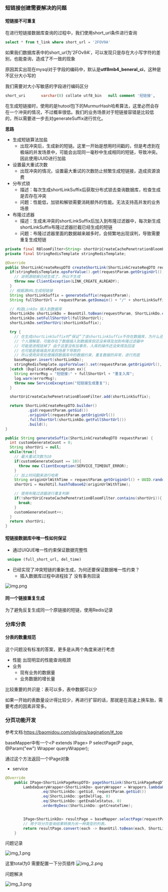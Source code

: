 ### 短链接创建需要解决的问题
#### 短链接不可重复
在进行短链接数据库查询的过程中，我们使用short_url条件进行查询
```sql
select * from t_link where short_url = '2FOV9A'
```
如果我们数据库表中的short_url为'2FOv9A'，可以发现只是存在大小写字符的差别，也能查询，造成了不一致的现象

原因其实出现在mysql对于字段的编码中，默认是**utf8mb4_beneral_ci**，这种是不区分大小写的

我们需要对大小写敏感的字段进行编码区分

```sql
short_uri       varchar(8) collate utf8_bin   null comment '短链接',
```

在生成短链接时，使用的是hutool包下的MurmurHash哈希算法，这里必然会存在一个冲突的情况，不过概率很低。我们的业务场景对于短链接容错是比较低
的，所以需要进一步去对generateSuffix进行优化。

**思路**
- 生成短链算法加盐
  - 出现冲突后，生成新的短链。这里一开始是想用时间戳的，但是考虑到在极端的并发场景中，可能会出现同一毫秒中生成相同的短链，导致冲突。因此使用UUID进行加盐
- 设置最大重试次数
  - 出现冲突的情况，设置最大重试的次数防止频繁生成短链接，造成资源浪费
- 分布式锁
  - 描述：每次生成shortLinkSuffix后获取分布式锁去查询数据库，检查生成是否存在冲突
  - 问题：性能低，加锁和解锁需要消耗额外的性能。无法支持高并发的业务场景
- 布隆过滤器
  - 描述：生成未冲突的shortLinkSuffix后加入到布隆过滤器中，每次新生成shortLinkSuffix布隆过滤器拦截已经生成的短链
  - 问题：布隆过滤器里面的数据越来越多时，会频繁地出现误判，导致需要重复生成短链

```java
private final RBloomFilter<String> shortUriCreateCachePenetrationBloomFilter;
private final StringRedisTemplate stringRedisTemplate;

@Override
public ShortLinkCreateRespDTO createShortLink(ShortLinkCreateReqDTO requestParam) {
  if(stringRedisTemplate.opsForValue().get(requestParam.getOriginUrl()) != null){
    // 说明源链接已经生成了，所以不生成
    throw new ClientException(LINK_CREATE_ALREADY);
  }
  // 根据源URL生成短链接
  String shortLinkSuffix = generateSuffix(requestParam);
  String fullShortUrl = requestParam.getDomain() + "/" + shortLinkSuffix;

  // 构造LinkDo 插入到数据库
  ShortLinkDo shortLinkDo = BeanUtil.toBean(requestParam, ShortLinkDo.class);
  shortLinkDo.setFullShortUrl(fullShortUrl);
  shortLinkDo.setShortUri(shortLinkSuffix);

  try {
    // 在生成shortLinkSuffix时“保证”了该shortLinkSuffix不存在数据库，为什么还要加一层异常处理呢？
    // 个人理解是，可能存在了数据插入到数据库但还没来得及加到布隆过滤器中
    // 可能是进程挂掉了 由于这里没有加事务，入库的操作还没来得及回滚
    // 也可能是极端高并发的场景下导致的
    // 所以使用异常处理捕获数据库中的数据约束，重复数据的异常，进行兜底
    baseMapper.insert(shortLinkDo);
    stringRedisTemplate.opsForValue().set(requestParam.getOriginUrl(), "0");
  }catch (DuplicateKeyException ex){
    String errorMsg = "短链接:" + fullShortUrl + "重复入库";
    log.warn(errorMsg);
    throw new ServiceException("短链接生成重复");
  }

  shortUriCreateCachePenetrationBloomFilter.add(shortLinkSuffix);

  return ShortLinkCreateRespDTO.builder()
          .gid(requestParam.getGid())
          .originUrl(requestParam.getOriginUrl())
          .fullShortUrl(shortLinkDo.getFullShortUrl())
          .build();
}

public String generateSuffix(ShortLinkCreateReqDTO requestParam) {
  int customGenerateCount = 0;
  String shortUri = null;
  while(true){
    // 最大重试次数为10
    if(customGenerateCount == 10){
      throw new ClientException(SERVICE_TIMEOUT_ERROR);
    }
    // 加上时间戳来进行哈希
    String originUrlWithTime = requestParam.getOriginUrl() + UUID.randomUUID();
    shortUri = HashUtil.hashToBase62(originUrlWithTime);

    // 使用布隆过滤器进行重复判断
    if(!shortUriCreateCachePenetrationBloomFilter.contains(shortUri)){
      break;
    }
    customGenerateCount++;
  }
  return shortUri;
}
```
#### 短链接数据库中唯一性如何保证
- 通过UIQUE唯一性约束保证数据完整性
```sql
 unique (full_short_url, del_time)
```
- 已经实现了冲突短链的重新生成，为何还要保证数据唯一性约束？
  - 插入数据库过程中进程挂了 没有事务回滚

![img.png](../README_IMAG/processing_.png)

#### 同一个链接重复生成
为了避免反复生成同一个原链接的短链，使用Redis记录

### 分库分表
#### 分表的数量规范
这个问题没有标准的答案，更多是从两个角度来进行考虑
- 性能
出现明显的性能查询瓶颈
- 业务
  - 现有业务的数据量
  - 业务数据的增长量

比较重要的共识是：表可以多，表中数据可以少 

如果一开始的表数量设计得比较少，再进行扩容的话，那就是在高速上换车胎，需要考虑的因素非常多。

### 分页功能开发
参考文档:https://baomidou.com/plugins/pagination/#_top

baseMapper中有一个<P extends IPage<T>> P selectPage(P page, @Param("ew") Wrapper<T> queryWrapper);

通过这个方法返回一个IPage对象


- service
```java
@Override
    public IPage<ShortLinkPageRespDTO> pageShortLink(ShortLinkPageReqDTO requestParam) {
        LambdaQueryWrapper<ShortLinkDo> queryWrapper = Wrappers.lambdaQuery(ShortLinkDo.class)
                .eq(ShortLinkDo::getGid, requestParam.getGid())
                .eq(ShortLinkDo::getDelFlag, 0)
                .eq(ShortLinkDo::getEnableStatus, 0)
                .orderByDesc(ShortLinkDo::getCreateTime);


        IPage<ShortLinkDo> resultPage = baseMapper.selectPage(requestParam, queryWrapper);
        // 用于将分页查询结果转换为另一种类型的列表。
        return resultPage.convert(each -> BeanUtil.toBean(each, ShortLinkPageRespDTO.class));
    }
```

问题记录

![img_1.png](image/24-7-17/img_1.png)

这里total为0 需要配置一下分页插件
![img_2.png](image/24-7-17/img_2.png)

问题解决

![img_3.png](image/24-7-17/img_3.png)
